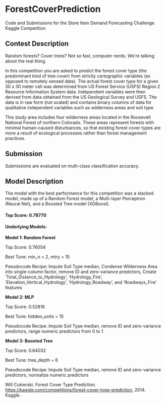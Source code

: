 # ForestCoverPrediction

Code and Submissions for the Store Item Demand Forecasting Challenge Kaggle Competition


## Contest Description

Random forests? Cover trees? Not so fast, computer nerds. We're talking about the real thing.

In this competition you are asked to predict the forest cover type (the predominant kind of tree cover) from strictly cartographic variables (as opposed to remotely sensed data). The actual forest cover type for a given 30 x 30 meter cell was determined from US Forest Service (USFS) Region 2 Resource Information System data. Independent variables were then derived from data obtained from the US Geological Survey and USFS. The data is in raw form (not scaled) and contains binary columns of data for qualitative independent variables such as wilderness areas and soil type.

This study area includes four wilderness areas located in the Roosevelt National Forest of northern Colorado. These areas represent forests with minimal human-caused disturbances, so that existing forest cover types are more a result of ecological processes rather than forest management practices.


## Submission

Submissions are evaluated on multi-class classification accuracy.




## Model Description

The model with the best performance for this competition was a stacked model, made up of a Random Forest model, a Multi-layer Perceptron (Neural Net), and a Boosted Tree model (XGBoost).

#### Top Score: 0.78770

#### Underlying Models:

**Model 1: Random Forest**

Top Score: 0.76054

Best Tune: min_n = 2, mtry = 15

Pseudocode Recipe: Impute Soil Type median, Condense Wilderness Area into single-column factor, remove ID and zero-variance predictors, Create ‘Total_Distance_to_Hydrology’, ‘Hydrology_Fire’, ’Elevation_Vertical_Hydrology’, ‘Hydrology_Roadway’, and ‘Roadways_Fire’ features

**Model 2: MLP**

Top Score: 0.52816

Best Tune: hidden_units = 15

Pseudocode Recipe: Impute Soil Type median, remove ID and zero-variance predictors, range numeric predictors from 0 to 1

**Model 3: Boosted Tree**

Top Score: 0.64032

Best Tune: tree_depth = 6

Pseudocode Recipe: Impute Soil Type median, remove ID and zero-variance predictors, normalize numeric predictors



Will Cukierski. Forest Cover Type Prediction. https://kaggle.com/competitions/forest-cover-type-prediction, 2014. Kaggle.
